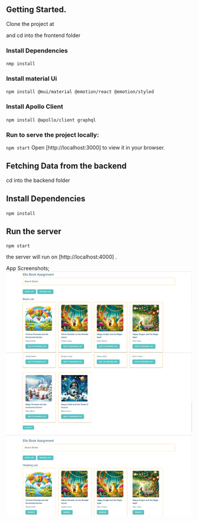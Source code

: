 ## Getting Started.

Clone the project at

and cd into the frontend folder

### Install Dependencies

`nmp install`

### Install material Ui

`npm install @mui/material @emotion/react @emotion/styled`

### Install Apollo Client

`npm install @apollo/client graphql`

### Run to serve the project locally:

`npm start`
Open [http://localhost:3000] to view it in your browser.

## Fetching Data from the backend

cd into the backend folder

## Install Dependencies

`npm install`

## Run the server

`npm start`

the server will run on [http://localhost:4000] .

App Screenshots;
![Alt text](../frontend//public/assets/image11.png)
![Alt text](../frontend//public/assets/image12.png)
![Alt text](../frontend//public/assets/image13.png)
